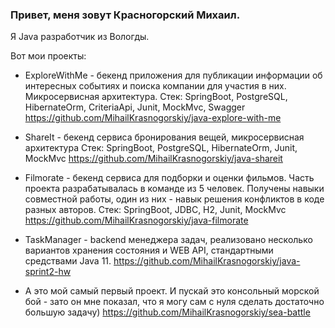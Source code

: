 ### Привет, меня зовут Красногорский Михаил.
Я Java разработчик из Вологды.

Вот мои проекты:

- ExploreWithMe - бекенд приложения для публикации информации об интересных событиях и поиска компании для участия в них. Микросервисная архитектура.
Стек: SpringBoot, PostgreSQL, HibernateOrm, CriteriaApi, Junit, MockMvc, Swagger
https://github.com/MihailKrasnogorskiy/java-explore-with-me

- ShareIt - бекенд сервиса бронирования вещей, микросервисная архитектура
Стек: SpringBoot, PostgreSQL, HibernateOrm, Junit, MockMvc
https://github.com/MihailKrasnogorskiy/java-shareit

- Filmorate - бекенд сервиса для подборки и оценки фильмов. Часть проекта разрабатывалась в команде из 5 человек. Получены навыки совместной работы, один из них - навык решения конфликтов в коде разных авторов.
Стек: SpringBoot, JDBC, H2, Junit, MockMvc
https://github.com/MihailKrasnogorskiy/java-filmorate

- TaskManager - backend менеджера задач, реализовано несколько вариантов хранения состояния и WEB API, стандартными средствами Java 11.
https://github.com/MihailKrasnogorskiy/java-sprint2-hw

- А это мой самый первый проект. И пускай это консольный морской бой - зато он мне показал, что я могу сам с нуля сделать достаточно большую задачу)
https://github.com/MihailKrasnogorskiy/sea-battle
